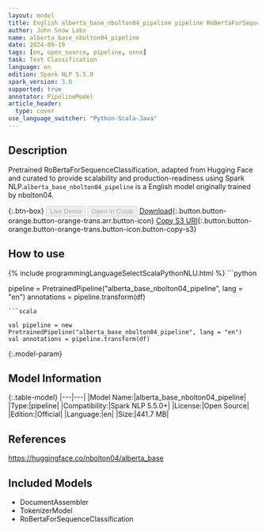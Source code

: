 ```yaml
---
layout: model
title: English alberta_base_nbolton04_pipeline pipeline RoBertaForSequenceClassification from nbolton04
author: John Snow Labs
name: alberta_base_nbolton04_pipeline
date: 2024-09-19
tags: [en, open_source, pipeline, onnx]
task: Text Classification
language: en
edition: Spark NLP 5.5.0
spark_version: 3.0
supported: true
annotator: PipelineModel
article_header:
  type: cover
use_language_switcher: "Python-Scala-Java"
---
```


## Description

Pretrained RoBertaForSequenceClassification, adapted from Hugging Face and curated to provide scalability and production-readiness using Spark NLP.`alberta_base_nbolton04_pipeline` is a English model originally trained by nbolton04.

{:.btn-box}
<button class="button button-orange" disabled>Live Demo</button>
<button class="button button-orange" disabled>Open in Colab</button>
[Download](https://s3.amazonaws.com/auxdata.johnsnowlabs.com/public/models/alberta_base_nbolton04_pipeline_en_5.5.0_3.0_1726726474074.zip){:.button.button-orange.button-orange-trans.arr.button-icon}
[Copy S3 URI](s3://auxdata.johnsnowlabs.com/public/models/alberta_base_nbolton04_pipeline_en_5.5.0_3.0_1726726474074.zip){:.button.button-orange.button-orange-trans.button-icon.button-copy-s3}

## How to use



<div class="tabs-box" markdown="1">
{% include programmingLanguageSelectScalaPythonNLU.html %}
```python

pipeline = PretrainedPipeline("alberta_base_nbolton04_pipeline", lang = "en")
annotations =  pipeline.transform(df)   

```
```scala

val pipeline = new PretrainedPipeline("alberta_base_nbolton04_pipeline", lang = "en")
val annotations = pipeline.transform(df)

```
</div>

{:.model-param}
## Model Information

{:.table-model}
|---|---|
|Model Name:|alberta_base_nbolton04_pipeline|
|Type:|pipeline|
|Compatibility:|Spark NLP 5.5.0+|
|License:|Open Source|
|Edition:|Official|
|Language:|en|
|Size:|441.7 MB|

## References

https://huggingface.co/nbolton04/alberta_base

## Included Models

- DocumentAssembler
- TokenizerModel
- RoBertaForSequenceClassification